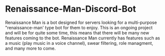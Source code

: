# Renaissance-Man-Discord-Bot
Renaissance Man is a bot designed for servers looking for a multi-purpose "renaissance-man' type bot for them to enjoy. This is an ongoing project and will be for quite some time, this means that there will be many new features coming to the bot. Renaissance Man currently has features such as a music (play music in a voice channel), swear filtering, role managment, and many more to come. 
